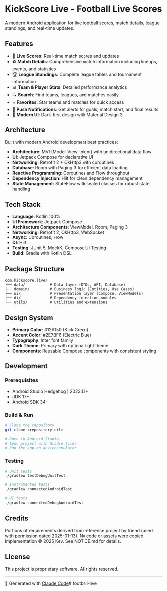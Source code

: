 # KickScore Live - Football Live Scores

A modern Android application for live football scores, match details, league standings, and real-time updates.

## Features

- 📱 **Live Scores**: Real-time match scores and updates
- ⚽ **Match Details**: Comprehensive match information including lineups, events, and statistics
- 🏆 **League Standings**: Complete league tables and tournament information
- 📊 **Team & Player Stats**: Detailed performance analytics
- 🔍 **Search**: Find teams, leagues, and matches easily
- ⭐ **Favorites**: Star teams and matches for quick access
- 🔔 **Push Notifications**: Get alerts for goals, match start, and final results
- 🎨 **Modern UI**: Dark-first design with Material Design 3

## Architecture

Built with modern Android development best practices:

- **Architecture**: MVI (Model-View-Intent) with unidirectional data flow
- **UI**: Jetpack Compose for declarative UI
- **Networking**: Retrofit 2 + OkHttp3 with coroutines
- **Database**: Room with Paging 3 for efficient data loading
- **Reactive Programming**: Coroutines and Flow throughout
- **Dependency Injection**: Hilt for clean dependency management
- **State Management**: StateFlow with sealed classes for robust state handling

## Tech Stack

- **Language**: Kotlin 100%
- **UI Framework**: Jetpack Compose
- **Architecture Components**: ViewModel, Room, Paging 3
- **Networking**: Retrofit 2, OkHttp3, WebSocket
- **Async**: Coroutines, Flow
- **DI**: Hilt
- **Testing**: JUnit 5, MockK, Compose UI Testing
- **Build**: Gradle with Kotlin DSL

## Package Structure

```
com.kickscore.live/
├── data/           # Data layer (DTOs, API, Database)
├── domain/         # Business logic (Entities, Use Cases)
├── ui/             # Presentation layer (Compose, ViewModels)
├── di/             # Dependency injection modules
└── utils/          # Utilities and extensions
```

## Design System

- **Primary Color**: #12A150 (Kick Green)
- **Accent Color**: #2E7BF6 (Electric Blue)
- **Typography**: Inter font family
- **Dark Theme**: Primary with optional light theme
- **Components**: Reusable Compose components with consistent styling

## Development

### Prerequisites
- Android Studio Hedgehog | 2023.1.1+
- JDK 17+
- Android SDK 34+

### Build & Run
```bash
# Clone the repository
git clone <repository-url>

# Open in Android Studio
# Sync project with Gradle files
# Run the app on device/emulator
```

### Testing
```bash
# Unit tests
./gradlew testDebugUnitTest

# Instrumented tests
./gradlew connectedAndroidTest

# UI tests
./gradlew connectedDebugAndroidTest
```

## Credits

Portions of requirements derived from reference project by friend (used with permission dated 2025-01-13). No code or assets were copied. Implementation © 2025 Kev. See NOTICE.md for details.

## License

This project is proprietary software. All rights reserved.

---
🤖 Generated with [Claude Code](https://claude.ai/code)#   f o o t b a l l - l i v e  
 